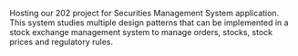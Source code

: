 Hosting our 202 project for Securities Management System application.
This system studies multiple design patterns that can be implemented in a stock exchange management system to manage orders, stocks, stock prices and regulatory rules.